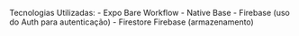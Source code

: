 Tecnologias Utilizadas:
    - Expo Bare Workflow
    - Native Base
    - Firebase (uso do Auth para autenticação)
    - Firestore Firebase (armazenamento)